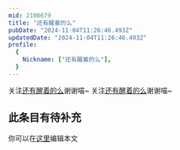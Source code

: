 ```yaml
---
mid: 2100679
title: "还有醒着的么"
pubDate: "2024-11-04T11:26:46.493Z"
updatedDate: "2024-11-04T11:26:46.493Z"
profile:
  {
    Nickname: ["还有醒着的么"],
  }
---
```


关注[还有醒着的么](https://space.bilibili.com/2100679)谢谢喵~ 关注[还有醒着的么](https://space.bilibili.com/2100679)谢谢喵~

## 此条目有待补充
你可以在[这里](https://github.com/Yuhanawa/VTuber.ICU-Content/edit/master/v/还有醒着的么/index.md)编辑本文
